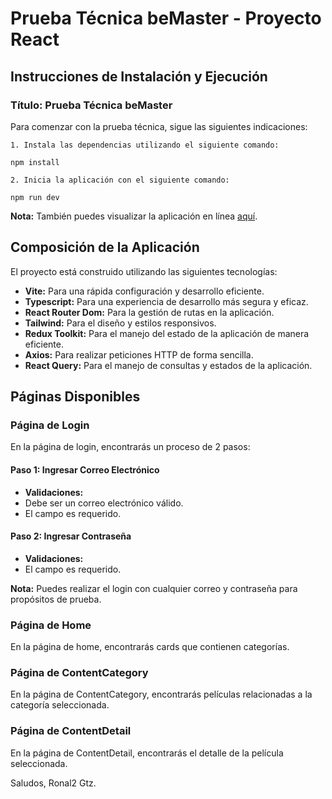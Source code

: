 # Prueba Técnica beMaster - Proyecto React

## Instrucciones de Instalación y Ejecución

### Título: Prueba Técnica beMaster

Para comenzar con la prueba técnica, sigue las siguientes indicaciones:

    1. Instala las dependencias utilizando el siguiente comando: 

    npm install 
    
    2. Inicia la aplicación con el siguiente comando:
    
    npm run dev

**Nota:** También puedes visualizar la aplicación en línea [aquí](https://technical-test-be-master-front-ebn6.vercel.app/).


## Composición de la Aplicación

El proyecto está construido utilizando las siguientes tecnologías:

- **Vite:** Para una rápida configuración y desarrollo eficiente.
- **Typescript:** Para una experiencia de desarrollo más segura y eficaz.
- **React Router Dom:** Para la gestión de rutas en la aplicación.
- **Tailwind:** Para el diseño y estilos responsivos.
- **Redux Toolkit:** Para el manejo del estado de la aplicación de manera eficiente.
- **Axios:** Para realizar peticiones HTTP de forma sencilla.
- **React Query:** Para el manejo de consultas y estados de la aplicación.

## Páginas Disponibles

### Página de Login

En la página de login, encontrarás un proceso de 2 pasos:

#### Paso 1: Ingresar Correo Electrónico

- **Validaciones:**
- Debe ser un correo electrónico válido.
- El campo es requerido.

#### Paso 2: Ingresar Contraseña

- **Validaciones:**
- El campo es requerido.

**Nota:** Puedes realizar el login con cualquier correo y contraseña para propósitos de prueba.

### Página de Home

En la página de home, encontrarás cards que contienen categorías.

### Página de ContentCategory

En la página de ContentCategory, encontrarás películas relacionadas a la categoría seleccionada.

### Página de ContentDetail

En la página de ContentDetail, encontrarás el detalle de la película seleccionada.

Saludos, Ronal2 Gtz.
